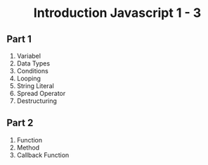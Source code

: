 <h1 align="center">Introduction Javascript 1 - 3</h1>

## Part 1

1. Variabel
2. Data Types
3. Conditions
4. Looping
5. String Literal
6. Spread Operator
7. Destructuring

## Part 2

1. Function
2. Method
3. Callback Function
